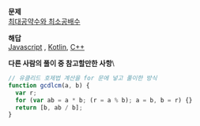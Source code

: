 **문제**\
[최대공약수와 최소공배수](https://school.programmers.co.kr/learn/courses/30/lessons/12940)

**해답**\
[Javascript](solution.js) , [Kotlin](solution.kt), [C++](solution.cpp)

**다른 사람의 풀이 중 참고할만한 사항**\

```javascript
// 유클리드 호제법 계산을 for 문에 넣고 풀이한 방식
function gcdlcm(a, b) {
  var r;
  for (var ab = a * b; (r = a % b); a = b, b = r) {}
  return [b, ab / b];
}
```

